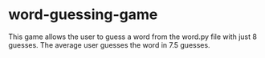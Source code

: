 # word-guessing-game
This game allows the user to guess a word from the word.py file with just 8 guesses. 
The average user guesses the word in 7.5 guesses.
